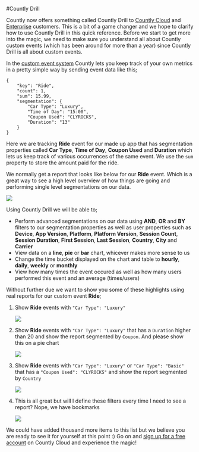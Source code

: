 #Countly Drill

Countly now offers something called Countly Drill to [Countly Cloud](http://count.ly/products/editions/cloud) and [Enterprise](http://count.ly/products/editions/enterprise) customers. This is a bit of a game changer and we hope to clarify how to use Countly Drill in this quick reference. Before we start to get more into the magic, we need to make sure you understand all about Countly custom events (which has been around for more than a year) since Countly Drill is all about custom events.

In the [custom event system](http://count.ly/resources/reference/custom-events) Countly lets you keep track of your own metrics in a pretty simple way by sending event data like this;

	{
		"key": "Ride",
		"count": 1,
		"sum": 15.99,
		"segmentation": {
			"Car Type": "Luxury",
			"Time of Day": "15:00",
			"Coupon Used": "CLYROCKS",
			"Duration": "13"
		}		
	}

Here we are tracking **Ride** event for our made up app that has segmentation properties called **Car Type**, **Time of Day**, **Coupon Used** and **Duration** which lets us keep track of various occurrences of the same event. We use the `sum` property to store the amount paid for the ride.

We normally get a report that looks like below for our **Ride** event. Which is a great way to see a high level overview of how things are going and performing single level segmentations on our data.

<img src="http://count.ly/images/resources/drill/drill_events.png" />

Using Countly Drill we will be able to;

* Perform advanced segmentations on our data using **AND**, **OR** and **BY** filters to our segmentation properties as well as user properties such as **Device**, **App Version**, **Platform**, **Platform Version**, **Session Count**, **Session Duration**, **First Session**, **Last Session**, **Country**, **City** and **Carrier**
* View data on a **line**, **pie** or **bar** chart, whicever makes more sense to us
* Change the time bucket displayed on the chart and table to **hourly**, **daily**, **weekly** or **monthly**
* View how many times the event occured as well as how many users performed this event and an average (times/users)

Without further due we want to show you some of these highlights using real reports for our custom event **Ride**;

1. Show **Ride** events with `"Car Type": "Luxury"`
	
	<img src="http://count.ly/images/resources/drill/drill_basic.png" />

2. Show **Ride** events with `"Car Type": "Luxury"` that has a `Duration` higher than 20 and show the report segmented by `Coupon`. And please show this on a pie chart

	<img src="http://count.ly/images/resources/drill/drill_pie.png" />

3. Show **Ride** events with `"Car Type": "Luxury"` or `"Car Type": "Basic"` that has a `"Coupon Used": "CLYROCKS"`  and show the report segmented by `Country`

	<img src="http://count.ly/images/resources/drill/drill_country.png" />

4. This is all great but will I define these filters every time I need to see a report? Nope, we have bookmarks

	<img src="http://count.ly/images/resources/drill/drill_bookmark.png" />

We could have added thousand more items to this list but we believe you are ready to see it for yourself at this point :) Go on and [sign up for a free account](http://count.ly/) on Countly Cloud and experience the magic!



